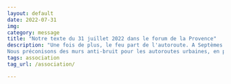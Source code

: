```yaml
---
layout: default
date: 2022-07-31
img: 
category: message
title: "Notre texte du 31 juillet 2022 dans le forum de la Provence"
description: "Une fois de plus, le feu part de l'autoroute. A Septèmes les Vallons, l'association pour la réduction des nuisances de l'autoroute a clairement identifié le risque <strong>incendie</strong> comme une des nuisances des autoroutes. Il y a deux ans, un feu parti des échangeurs A7 A51 avait failli s'étendre jusqu'à Notre Dame Limite, et delà s'étendre au reste de la commune. La catastrophe a été évité de justesse.
Nous préconisons des murs anti-bruit pour les autoroutes urbaines, en premier, pour le bruit, bien évidemment. Mais, accessoirement, ces murs feraient d'excellents pare-feu. Un mur anti-bruit a été programmé à Septèmes en 2012 ! Et encore, il ne répondra qu'à une partie des besoins. <br> L'Etat attend il un drame pour agir ?"
tags: association
tag_url: /association/

---
```

